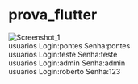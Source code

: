 # prova_flutter
 ![Screenshot_1](https://github.com/pontes2014/prova_flutter/assets/91500779/5ade4ac7-8ca3-4d6b-a6ad-1f5246a72d4a)</br>
usuarios Login:pontes Senha:pontes </br>
usuarios Login:teste Senha:teste </br>
usuarios Login:admin Senha:admin </br>
usuarios Login:roberto Senha:123 </br>
